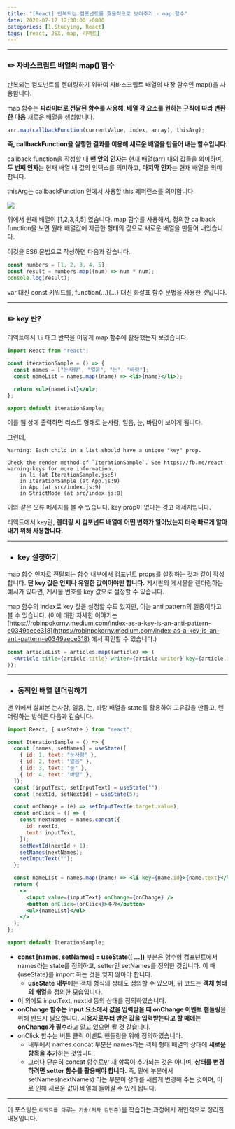 ```yaml
---
title: "[React] 반복되는 컴포넌트를 효율적으로 보여주기 - map 함수"
date: 2020-07-17 12:30:00 +0800
categories: [1.Studying, React]
tags: [react, JSX, map, 리액트]
---
```


---

### ✏️ **자바스크립트 배열의 map() 함수**

반복되는 컴포넌트를 렌더링하기 위하여 자바스크립트 배열의 내장 함수인 map()을 사용합니다.

map 함수는 **파라미터로 전달된 함수를 사용해, 배열 각 요소를 원하는 규칙에 따라 변환한 다음** 새로운 배열을 생성합니다.

```jsx
arr.map(callbackFunction(currentValue, index, array), thisArg);
```

**즉, callbackFunction을 실행한 결과를 이용해 새로운 배열을 만들어 내는 함수입니다.**

callback function을 작성할 때 **맨 앞의 인자**는 현재 배열(arr) 내의 값들을 의미하며, **두 번째 인자**는 현재 배열 내 값의 인덱스를 의미하고, **마지막 인자**는 현재 배열을 의미합니다.

thisArg는 callbackFunction 안에서 사용할 this 레퍼런스를 의미합니다.

![](https://i.imgur.com/UQQj0NL.png)

위에서 원래 배열이 [1,2,3,4,5] 였습니다. map 함수를 사용해서, 정의한 callback function을 보면 원래 배열값에 제곱한 형태의 값으로 새로운 배열을 만들어 내었습니다.

이것을 ES6 문법으로 작성하면 다음과 같습니다.

```jsx
const numbers = [1, 2, 3, 4, 5];
const result = numbers.map((num) => num * num);
console.log(result);
```

var 대신 const 키워드를, function(...){...} 대신 화살표 함수 문법을 사용한 것입니다.

---

### ✏️ **key 란?**

리액트에서 `li` 태그 반복을 어떻게 map 함수에 활용했는지 보겠습니다.

```jsx
import React from "react";

const iterationSample = () => {
  const names = ["눈사람", "얼음", "눈", "바람"];
  const nameList = names.map((name) => <li>{name}</li>);

  return <ul>{nameList}</ul>;
};

export default iterationSample;
```

이를 웹 상에 출력하면 리스트 형태로 눈사람, 얼음, 눈, 바람이 보이게 됩니다.

그런데,

```
Warning: Each child in a list should have a unique "key" prop.

Check the render method of `IterationSample`. See https://fb.me/react-warning-keys for more information.
    in li (at IterationSample.js:5)
    in IterationSample (at App.js:9)
    in App (at src/index.js:9)
    in StrictMode (at src/index.js:8)
```

이와 같은 오류 메세지를 볼 수 있습니다. key prop이 없다는 경고 메세지입니다.

리액트에서 key란, **렌더링 시 컴포넌트 배열에 어떤 변화가 일어났는지 더욱 빠르게 알아내기 위해 사용합니다.**

---

- ### **key 설정하기**

map 함수 인자로 전달되는 함수 내부에서 컴포넌트 props를 설정하는 것과 같이 작성합니다. **단 key 값은 언제나 유일한 값이어야만 합니다.** 게시판의 게시물을 렌더링하는 예시가 있다면, 게시물 번호를 key 값으로 설정할 수 있습니다.

map 함수의 index로 key 값을 설정할 수도 있지만, 이는 anti pattern의 일종이라고 볼 수 있습니다.
(이에 대한 자세한 이야기는 [https://robinpokorny.medium.com/index-as-a-key-is-an-anti-pattern-e0349aece318](https://robinpokorny.medium.com/index-as-a-key-is-an-anti-pattern-e0349aece318) 에서 확인할 수 있습니다.)

```jsx
const articleList = articles.map((article) => (
  <Article title={article.title} writer={article.writer} key={article.id} />
));
```

---

- ### **동적인 배열 렌더링하기**

맨 위에서 살펴본 눈사람, 얼음, 눈, 바람 배열을 state를 활용하여 고유값을 만들고, 렌더링하는 방식은 다음과 같습니다.

```jsx
import React, { useState } from "react";

const IterationSample = () => {
  const [names, setNames] = useState([
    { id: 1, text: "눈사람" },
    { id: 2, text: "얼음" },
    { id: 3, text: "눈" },
    { id: 4, text: "바람" },
  ]);
  const [inputText, setInputText] = useState("");
  const [nextId, setNextId] = useState(5);

  const onChange = (e) => setInputText(e.target.value);
  const onClick = () => {
    const nextNames = names.concat({
      id: nextId,
      text: inputText,
    });
    setNextId(nextId + 1);
    setNames(nextNames);
    setInputText("");
  };

  const nameList = names.map((name) => <li key={name.id}>{name.text}</li>);
  return (
    <>
      <input value={inputText} onChange={onChange} />
      <button onClick={onClick}>추가</button>
      <ul>{nameList}</ul>
    </>
  );
};

export default IterationSample;
```

- **const [names, setNames] = useState([ ...])** 부분은 함수형 컴포넌트에서 names라는 state를 정의하고, setter인 setNames를 정의한 것입니다. 이 때 {useState}를 import 하는 것을 잊지 않아야 합니다.
  - **useState 내부**에는 객체 형식의 상태도 정의할 수 있으며, 위 코드는 **객체 형태의 배열**을 정의한 모습입니다.
- 이 외에도 inputText, nextId 등의 상태를 정의하였습니다.
- **onChange 함수는 input 요소에서 값을 입력받을 때 onChange 이벤트 핸들링**을 위해 반드시 필요합니다. 사**용자로부터 받은 값을 입력받는다고 할 때에는 onChange가 필수**라고 알고 있으면 될 것 같습니다.
- onClick 함수는 버튼 클릭 이벤트 핸들링을 위해 정의하였습니다.
  - 내부에서 names.concat 부분은 names라는 객체 형태 배열의 상태에 **새로운 항목을 추가**하는 것입니다.
  - 그러나 단순히 concat 함수로만 새 항목이 추가되는 것은 아니며, **상태를 변경하려면 setter 함수를 활용해야 합니다.** 즉, 밑에 부분에서 setNames(nextNames) 라는 부분이 상태를 새롭게 변경해 주는 것이며, 이로 인해 새로운 값이 배열에 들어갈 수 있게 됩니다.

---

이 포스팅은 `리액트를 다루는 기술(저자 김민준)`을 학습하는 과정에서 개인적으로 정리한 내용입니다.
